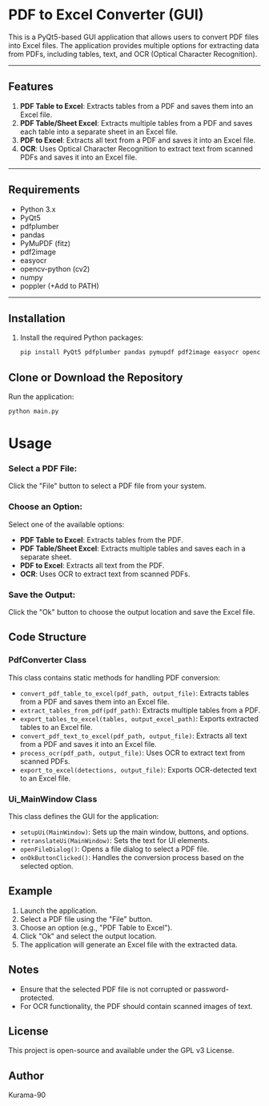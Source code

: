 # PDF to Excel Converter (GUI)

This is a PyQt5-based GUI application that allows users to convert PDF files into Excel files. The application provides multiple options for extracting data from PDFs, including tables, text, and OCR (Optical Character Recognition).

---

## Features

1. **PDF Table to Excel**: Extracts tables from a PDF and saves them into an Excel file.
2. **PDF Table/Sheet Excel**: Extracts multiple tables from a PDF and saves each table into a separate sheet in an Excel file.
3. **PDF to Excel**: Extracts all text from a PDF and saves it into an Excel file.
4. **OCR**: Uses Optical Character Recognition to extract text from scanned PDFs and saves it into an Excel file.

---

## Requirements

- Python 3.x
- PyQt5
- pdfplumber
- pandas
- PyMuPDF (fitz)
- pdf2image
- easyocr
- opencv-python (cv2)
- numpy
- poppler (+Add to PATH)

---

## Installation

1. Install the required Python packages:

   ```bash
   pip install PyQt5 pdfplumber pandas pymupdf pdf2image easyocr opencv-python numpy
   ```
   
## Clone or Download the Repository

Run the application:

```bash
python main.py
```
# Usage

### Select a PDF File:
Click the "File" button to select a PDF file from your system.

### Choose an Option:
Select one of the available options:

- **PDF Table to Excel**: Extracts tables from the PDF.
- **PDF Table/Sheet Excel**: Extracts multiple tables and saves each in a separate sheet.
- **PDF to Excel**: Extracts all text from the PDF.
- **OCR**: Uses OCR to extract text from scanned PDFs.

### Save the Output:
Click the "Ok" button to choose the output location and save the Excel file.

## Code Structure

### PdfConverter Class
This class contains static methods for handling PDF conversion:

- `convert_pdf_table_to_excel(pdf_path, output_file)`: Extracts tables from a PDF and saves them into an Excel file.
- `extract_tables_from_pdf(pdf_path)`: Extracts multiple tables from a PDF.
- `export_tables_to_excel(tables, output_excel_path)`: Exports extracted tables to an Excel file.
- `convert_pdf_text_to_excel(pdf_path, output_file)`: Extracts all text from a PDF and saves it into an Excel file.
- `process_ocr(pdf_path, output_file)`: Uses OCR to extract text from scanned PDFs.
- `export_to_excel(detections, output_file)`: Exports OCR-detected text to an Excel file.

### Ui_MainWindow Class
This class defines the GUI for the application:

- `setupUi(MainWindow)`: Sets up the main window, buttons, and options.
- `retranslateUi(MainWindow)`: Sets the text for UI elements.
- `openFileDialog()`: Opens a file dialog to select a PDF file.
- `onOkButtonClicked()`: Handles the conversion process based on the selected option.

## Example
1. Launch the application.
2. Select a PDF file using the "File" button.
3. Choose an option (e.g., "PDF Table to Excel").
4. Click "Ok" and select the output location.
5. The application will generate an Excel file with the extracted data.

## Notes
- Ensure that the selected PDF file is not corrupted or password-protected.
- For OCR functionality, the PDF should contain scanned images of text.

## License
This project is open-source and available under the GPL v3 License.

## Author
Kurama-90
